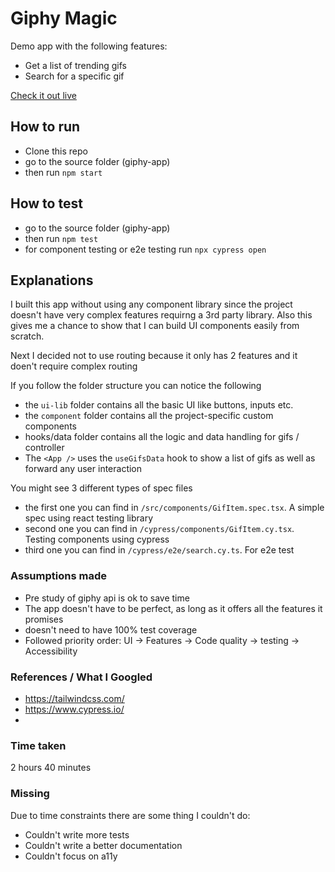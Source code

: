 # Giphy Magic

Demo app with the following features:
- Get a list of trending gifs
- Search for a specific gif

[Check it out live](https://giphy-app-nu.vercel.app/)


## How to run

- Clone this repo
- go to the source folder (giphy-app)
- then run `npm start`

## How to test
- go to the source folder (giphy-app)
- then run `npm test`
- for component testing or e2e testing run `npx cypress open`


## Explanations

I built this app without using any component library since the project doesn't have very complex features requirng a 3rd party library. Also this gives me a chance to show that I can build UI components easily from scratch.

Next I decided not to use routing because it only has 2 features and it doen't require complex routing

If you follow the folder structure you can notice the following
- the `ui-lib` folder contains all the basic UI like buttons, inputs etc.
- the `component` folder contains all the project-specific custom components
- hooks/data folder contains all the logic and data handling for gifs / controller
- The `<App />` uses the `useGifsData` hook to show a list of gifs as well as forward any user interaction

You might see 3 different types of spec files
- the first one you can find in `/src/components/GifItem.spec.tsx`. A simple spec using react testing library
- second one you can find in `/cypress/components/GifItem.cy.tsx`. Testing components using cypress
- third one you can find in `/cypress/e2e/search.cy.ts`. For e2e test


### Assumptions made

- Pre study of giphy api is ok to save time
- The app doesn't have to be perfect, as long as it offers all the features it promises
- doesn't need to have 100% test coverage
- Followed priority order: UI -> Features -> Code quality -> testing -> Accessibility 


### References / What I Googled

- https://tailwindcss.com/
- https://www.cypress.io/
- 


### Time taken
2 hours 40 minutes


### Missing
Due to time constraints there are some thing I couldn't do:

- Couldn't write more tests
- Couldn't write a better documentation
- Couldn't focus on a11y